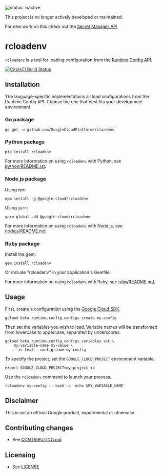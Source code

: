 ![status: inactive](https://img.shields.io/badge/status-inactive-red.svg)

This project is no longer actively developed or maintained.

For new work on this check out the [Secret Manager API](https://cloud.google.com/secret-manager/).

# rcloadenv

`rcloadenv` is a tool for loading configuration from the [Runtime Config
API](https://cloud.google.com/deployment-manager/runtime-configurator/).

[![CircleCI Build Status](https://circleci.com/gh/GoogleCloudPlatform/rcloadenv.svg?&style=shield)](https://circleci.com/gh/GoogleCloudPlatform/rcloadenv)

## Installation

The language-specific implementations all load configurations from the Runtime
Config API. Choose the one that best fits your development environment.

### Go package

    go get -u github.com/GoogleCloudPlatform/rcloadenv

### Python package

    pip install rcloadenv

For more information on using `rcloadenv` with Python, see
[python/README.rst]().

### Node.js package

Using `npm`:

    npm install -g @google-cloud/rcloadenv

Using `yarn`:

    yarn global add @google-cloud/rcloadenv

For more information on using `rcloadenv` with Node.js, see
[nodejs/README.md]().

### Ruby package

Install the gem:

    gem install rcloadenv

Or include "rcloadenv" in your application's Gemfile.

For more information on using `rcloadenv` with Ruby, see [ruby/README.md]().

## Usage

First, create a configuration using the [Google Cloud
SDK](https://cloud.google.com/sdk/).

    gcloud beta runtime-config configs create my-config

Then set the variables you wish to load. Variable names will be transformed
from lowercase to uppercase, separated by underscores.

    gcloud beta runtime-config configs variables set \
        my-variable-name my-value \
        --is-text --config-name my-config

To specify the project, set the `GOOGLE_CLOUD_PROJECT` environment variable.

    export GOOGLE_CLOUD_PROJECT=my-project-id

Use the `rcloadenv` command to launch your process.

    rcloadenv my-config -- bash -c 'echo $MY_VARIABLE_NAME'

## Disclaimer

This is not an official Google product, experimental or otherwise.

## Contributing changes

* See [CONTRIBUTING.md](CONTRIBUTING.md)

## Licensing

* See [LICENSE](LICENSE)

